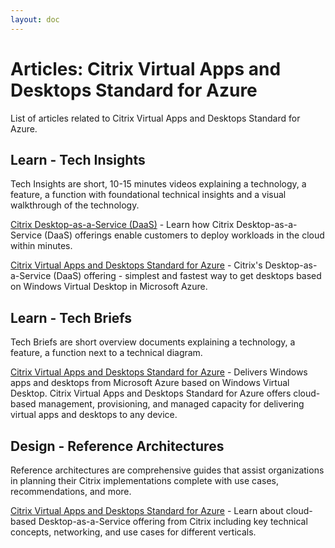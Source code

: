 ```yaml
---
layout: doc
---
```

# Articles: Citrix Virtual Apps and Desktops Standard for Azure

List of articles related to Citrix Virtual Apps and Desktops Standard for Azure.

## Learn - Tech Insights

Tech Insights are short, 10-15 minutes videos explaining a technology, a feature, a function with foundational technical insights and a visual walkthrough of the technology.

[Citrix Desktop-as-a-Service (DaaS)](/en-us/tech-zone/learn/tech-insights/citrix-daas.html) - Learn how Citrix Desktop-as-a-Service (DaaS) offerings enable customers to deploy workloads in the cloud within minutes.

[Citrix Virtual Apps and Desktops Standard for Azure](/en-us/tech-zone/learn/tech-insights/citrix-managed-desktops.html) - Citrix's Desktop-as-a-Service (DaaS) offering - simplest and fastest way to get desktops based on Windows Virtual Desktop in Microsoft Azure.

## Learn - Tech Briefs

Tech Briefs are short overview documents explaining a technology, a feature, a function next to a technical diagram.

[Citrix Virtual Apps and Desktops Standard for Azure](/en-us/tech-zone/learn/tech-briefs/citrix-managed-desktops.html) - Delivers Windows apps and desktops from Microsoft Azure based on Windows Virtual Desktop. Citrix Virtual Apps and Desktops Standard for Azure offers cloud-based management, provisioning, and managed capacity for delivering virtual apps and desktops to any device.

## Design - Reference Architectures

Reference architectures are comprehensive guides that assist organizations in planning their Citrix implementations complete with use cases, recommendations, and more.

[Citrix Virtual Apps and Desktops Standard for Azure](/en-us/tech-zone/design/reference-architectures/citrix-managed-desktops.html) - Learn about cloud-based Desktop-as-a-Service offering from Citrix including key technical concepts, networking, and use cases for different verticals.

